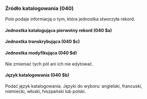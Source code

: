### Źródło katalogowania (040)
Pole podaje informację o tym, która jednostka stworzyła rekord.

#### Jednostka katalogująca pierwotny rekord (040 $a)  
#### Jednostka transkrybująca (040 $c)  
#### Jednostka modyfikująca (040 $d)
Nie zmieniać tych pól ani ich nie edytować.

#### Język katalogowania (040 $b)
Podać język katalogowania. Języki do wyboru: angielski, francuski, niemiecki, włoski, hiszpański lub polski.
